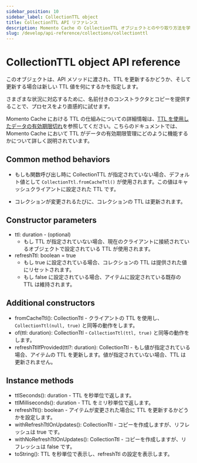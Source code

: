 ```yaml
---
sidebar_position: 10
sidebar_label: CollectionTTL object
title: CollectionTTL API リファレンス
description: Momento Cache の CollectionTTL オブジェクトとのやり取り方法を学びましょう。
slug: /develop/api-reference/collections/collectionttl
---
```


# CollectionTTL object API reference

このオブジェクトは、API メソッドに渡され、TTL を更新するかどうか、そして更新する場合は新しい TTL 値を何にするかを指定します。

さまざまな状況に対応するために、名前付きのコンストラクタとコピーを提供することで、プロセスをより直感的に試せます。

Momento Cache における TTL の仕組みについての詳細情報は、[TTL を使用したデータの有効期限切れ](../../../learn/how-it-works/expire-data-with-ttl)を参照してください。こちらのドキュメントでは、Momento Cache において TTL がデータの有効期限管理にどのように機能するかについて詳しく説明されています。

## Common method behaviors

- もしも関数呼び出し時に CollectionTTL が指定されていない場合、デフォルト値として `CollectionTtl.fromCacheTtl()` が使用されます。この値はキャッシュクライアントに設定された TTL です。

- コレクションが変更されるたびに、コレクションの TTL は更新されます。

## Constructor parameters

- ttl: duration - (optional)
    * もし TTL が指定されていない場合、現在のクライアントに接続されているオブジェクトで設定されている TTL が使用されます。
- refreshTtl: boolean = true
    * もし true に設定されている場合、コレクションの TTL は提供された値にリセットされます。
    * もし false に設定されている場合、アイテムに設定されている既存の TTL は維持されます。

## Additional constructors

- fromCacheTtl(): CollectionTtl - クライアントの TTL を使用し、`CollectionTtl(null, true)` と同等の動作をします。
- of(ttl: duration): CollectionTtl - `CollectionTtl(ttl, true)` と同等の動作をします。
- refreshTtlIfProvided(ttl?: duration): CollectionTtl - もし値が指定されている場合、アイテムの TTL を更新します。値が指定されていない場合、TTL は更新されません。

## Instance methods

- ttlSeconds(): duration - TTL を秒単位で返します。
- ttlMilliseconds(): duration - TTL をミリ秒単位で返します。
- refreshTtl(): boolean - アイテムが変更された場合に TTL を更新するかどうかを設定します。
- withRefreshTtlOnUpdates(): CollectionTtl - コピーを作成しますが、リフレッシュは true です。
- withNoRefreshTtlOnUpdates(): CollectionTtl - コピーを作成しますが、リフレッシュは false です。
- toString(): TTL を秒単位で表示し、refreshTtl の設定を表示します。
